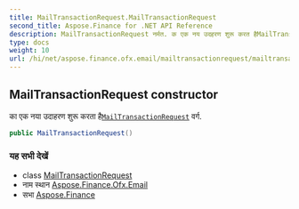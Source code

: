 ```yaml
---
title: MailTransactionRequest.MailTransactionRequest
second_title: Aspose.Finance for .NET API Reference
description: MailTransactionRequest नर्मत. क एक नय उदहरण शुरू करत हैMailTransactionRequest वर्ग.
type: docs
weight: 10
url: /hi/net/aspose.finance.ofx.email/mailtransactionrequest/mailtransactionrequest/
---
```

## MailTransactionRequest constructor

का एक नया उदाहरण शुरू करता है[`MailTransactionRequest`](../) वर्ग.

```csharp
public MailTransactionRequest()
```

### यह सभी देखें

* class [MailTransactionRequest](../)
* नाम स्थान [Aspose.Finance.Ofx.Email](../../mailtransactionrequest/)
* सभा [Aspose.Finance](../../../)



